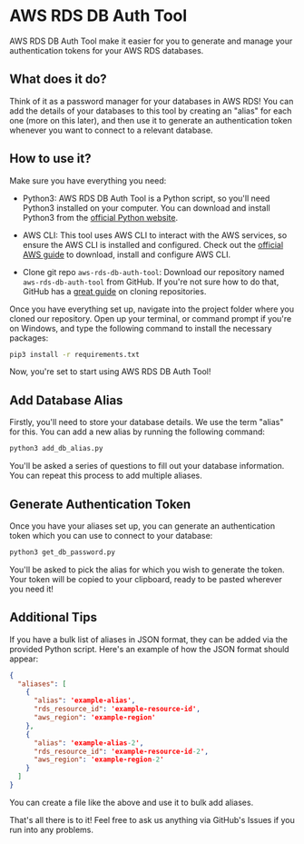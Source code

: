 # AWS RDS DB Auth Tool

AWS RDS DB Auth Tool make it easier for you to generate and manage your authentication tokens for your AWS RDS databases.

## What does it do?

Think of it as a password manager for your databases in AWS RDS! You can add the details of your databases to this tool by creating an "alias" for each one (more on this later), and then use it to generate an authentication token whenever you want to connect to a relevant database. 

## How to use it?

Make sure you have everything you need:

- Python3: AWS RDS DB Auth Tool is a Python script, so you'll need Python3 installed on your computer. You can download and install Python3 from the [official Python website](https://www.python.org/downloads/).

- AWS CLI:  This tool uses AWS CLI to interact with the AWS services, so ensure the AWS CLI is installed and configured. Check out the [official AWS guide](https://docs.aws.amazon.com/cli/latest/userguide/cli-configure-quickstart.html) to download, install and configure AWS CLI.

- Clone git repo `aws-rds-db-auth-tool`: Download our repository named `aws-rds-db-auth-tool` from GitHub. If you're not sure how to do that, GitHub has a [great guide](https://docs.github.com/en/repositories/creating-and-managing-repositories/cloning-a-repository) on cloning repositories.

Once you have everything set up, navigate into the project folder where you cloned our repository. Open up your terminal, or command prompt if you're on Windows, and type the following command to install the necessary packages:

```bash
pip3 install -r requirements.txt
```

Now, you're set to start using AWS RDS DB Auth Tool!

## Add Database Alias

Firstly, you'll need to store your database details. We use the term "alias" for this. You can add a new alias by running the following command:

```bash
python3 add_db_alias.py
```

You'll be asked a series of questions to fill out your database information. You can repeat this process to add multiple aliases.

## Generate Authentication Token

Once you have your aliases set up, you can generate an authentication token which you can use to connect to your database:

```bash
python3 get_db_password.py
```

You'll be asked to pick the alias for which you wish to generate the token. Your token will be copied to your clipboard, ready to be pasted wherever you need it!

## Additional Tips

If you have a bulk list of aliases in JSON format, they can be added via the provided Python script. Here's an example of how the JSON format should appear:

```json
{
  "aliases": [
    {
      "alias": 'example-alias',
      "rds_resource_id": 'example-resource-id',
      "aws_region": 'example-region'
    },
    {
      "alias": 'example-alias-2',
      "rds_resource_id": 'example-resource-id-2',
      "aws_region": 'example-region-2'
    }
  ]
}
```

You can create a file like the above and use it to bulk add aliases.

That's all there is to it! Feel free to ask us anything via GitHub's Issues if you run into any problems.
